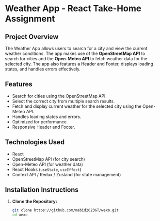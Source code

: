 # Weather App - React Take-Home Assignment

## Project Overview
The Weather App allows users to search for a city and view the current weather conditions. The app makes use of the **OpenStreetMap API** to search for cities and the **Open-Meteo API** to fetch weather data for the selected city. The app also features a Header and Footer, displays loading states, and handles errors effectively.

## Features
- Search for cities using the OpenStreetMap API.
- Select the correct city from multiple search results.
- Fetch and display current weather for the selected city using the Open-Meteo API.
- Handles loading states and errors.
- Optimized for performance.
- Responsive Header and Footer.

## Technologies Used
- React
- OpenStreetMap API (for city search)
- Open-Meteo API (for weather data)
- React Hooks (`useState`, `useEffect`)
- Context API / Redux / Zustand (for state management)

## Installation Instructions

1. **Clone the Repository:**
   ```bash
   git clone https://github.com/mabid2023GT/wexo.git
   cd wexo
